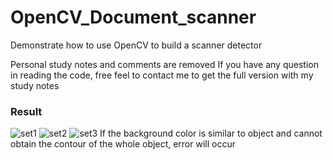 # OpenCV_Document_scanner

Demonstrate how to use OpenCV to build a scanner detector

Personal study notes and comments are removed
If you have any question in reading the code, free feel to contact me to get the full version with my study notes

### Result
![set1](https://raw.githubusercontent.com/fiyero/OpenCV_Document_scanner/master/SET1.jpg)
![set2](https://raw.githubusercontent.com/fiyero/OpenCV_Document_scanner/master/SET2.jpg)
![set3](https://raw.githubusercontent.com/fiyero/OpenCV_Document_scanner/master/SET3.jpg)
If the background color is similar to object and cannot obtain the contour of the whole object, error will occur
